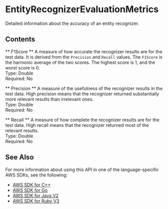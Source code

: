 # EntityRecognizerEvaluationMetrics<a name="API_EntityRecognizerEvaluationMetrics"></a>

Detailed information about the accuracy of an entity recognizer\. 

## Contents<a name="API_EntityRecognizerEvaluationMetrics_Contents"></a>

 ** F1Score **   <a name="comprehend-Type-EntityRecognizerEvaluationMetrics-F1Score"></a>
A measure of how accurate the recognizer results are for the test data\. It is derived from the `Precision` and `Recall` values\. The `F1Score` is the harmonic average of the two scores\. The highest score is 1, and the worst score is 0\.   
Type: Double  
Required: No

 ** Precision **   <a name="comprehend-Type-EntityRecognizerEvaluationMetrics-Precision"></a>
A measure of the usefulness of the recognizer results in the test data\. High precision means that the recognizer returned substantially more relevant results than irrelevant ones\.   
Type: Double  
Required: No

 ** Recall **   <a name="comprehend-Type-EntityRecognizerEvaluationMetrics-Recall"></a>
A measure of how complete the recognizer results are for the test data\. High recall means that the recognizer returned most of the relevant results\.  
Type: Double  
Required: No

## See Also<a name="API_EntityRecognizerEvaluationMetrics_SeeAlso"></a>

For more information about using this API in one of the language\-specific AWS SDKs, see the following:
+  [ AWS SDK for C\+\+](https://docs.aws.amazon.com/goto/SdkForCpp/comprehend-2017-11-27/EntityRecognizerEvaluationMetrics) 
+  [ AWS SDK for Go](https://docs.aws.amazon.com/goto/SdkForGoV1/comprehend-2017-11-27/EntityRecognizerEvaluationMetrics) 
+  [ AWS SDK for Java V2](https://docs.aws.amazon.com/goto/SdkForJavaV2/comprehend-2017-11-27/EntityRecognizerEvaluationMetrics) 
+  [ AWS SDK for Ruby V3](https://docs.aws.amazon.com/goto/SdkForRubyV3/comprehend-2017-11-27/EntityRecognizerEvaluationMetrics) 